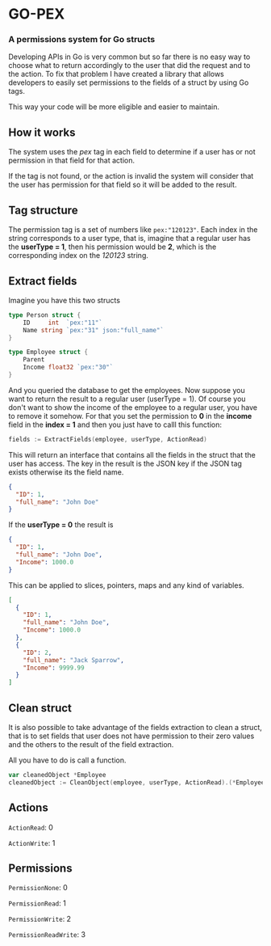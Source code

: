 # GO-PEX
### A permissions system for Go structs

Developing APIs in Go is very common but so far there is no easy way to choose what to return accordingly
to the user that did the request and to the action.
To fix that problem I have created a library that allows developers to easily set permissions to the fields of a struct by using Go tags.

This way your code will be more eligible and easier to maintain.

## How it works

The system uses the _pex_ tag in each field to determine if a user has or not permission in that field for that action.

If the tag is not found, or the action is invalid the system will consider that the user has permission for that field so
it will be added to the result.

## Tag structure

The permission tag is a set of numbers like `pex:"120123"`. Each index in the string corresponds to a user type, that is, imagine that
a regular user has the **userType = 1**, then his permission would be **2**, which is the corresponding index on the _120123_ string.

## Extract fields
Imagine you have this two structs

```go
type Person struct {
    ID     int  `pex:"11"`
    Name string `pex:"31" json:"full_name"`
}

type Employee struct {
    Parent
    Income float32 `pex:"30"`
}
```

And you queried the database to get the employees. Now suppose you want to return the result to a regular user (userType = 1).
Of course you don't want to show the income of the employee to a regular user, you have to remove it somehow.
For that you set the permission to **0** in the **income** field in the **index = 1** and then you just have to calll this function:

```go
fields := ExtractFields(employee, userType, ActionRead)
```

This will return an interface that contains all the fields in the struct that the user has access.
The key in the result is the JSON key if the JSON tag exists otherwise its the field name.

```json
{
  "ID": 1,
  "full_name": "John Doe"
}
```

If the **userType = 0** the result is

```json
{
  "ID": 1,
  "full_name": "John Doe",
  "Income": 1000.0
}
```

This can be applied to slices, pointers, maps and any kind of variables.

```json
[
  {
    "ID": 1,
    "full_name": "John Doe",
    "Income": 1000.0
  },
  {
    "ID": 2,
    "full_name": "Jack Sparrow",
    "Income": 9999.99
  }
]
```

## Clean struct
It is also possible to take advantage of the fields extraction to clean a struct, that is to set fields that user does
not have permission to their zero values and the others to the result of the field extraction.

All you have to do is call a function.

```go
var cleanedObject *Employee
cleanedObject := CleanObject(employee, userType, ActionRead).(*Employee)
```

## Actions

`ActionRead`: 0 

`ActionWrite`: 1 

## Permissions

`PermissionNone`: 0

`PermissionRead`: 1

`PermissionWrite`: 2

`PermissionReadWrite`: 3

